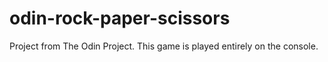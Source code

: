 # odin-rock-paper-scissors
Project from The Odin Project. This game is played entirely on the console. 
